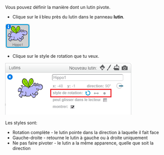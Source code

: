 Vous pouvez définir la manière dont un lutin pivote.

- Clique sur le **i** bleu près du lutin dans le panneau **lutin**.

![Clique sur le i](images/click-i.png)

- Clique sur le style de rotation que tu veux.

![Style de rotation différent](images/rotation-style.png)

Les styles sont:

- Rotation complète - le lutin pointe dans la direction à laquelle il fait face
- Gauche-droite - retourne le lutin à gauche ou à droite uniquement
- Ne pas faire pivoter - le lutin a la même apparence, quelle que soit la direction